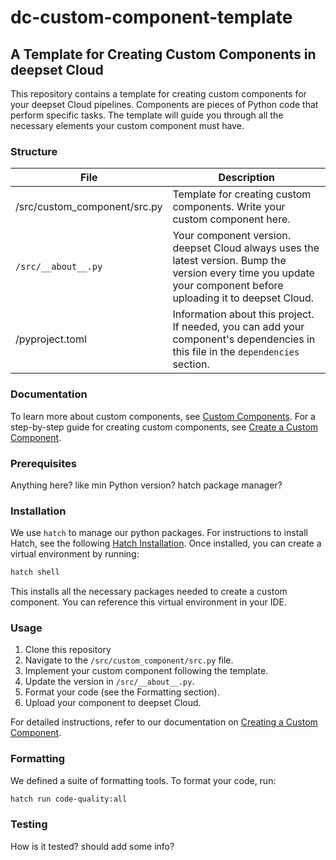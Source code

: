 # dc-custom-component-template
## A Template for Creating Custom Components in deepset Cloud

This repository contains a template for creating custom components for your deepset Cloud pipelines. Components are pieces of Python code that perform specific tasks. The template will guide you through all the necessary elements your custom component must have.

### Structure

| File | Description |
|------|-------------|
| /src/custom_component/src.py | Template for creating custom components. Write your custom component here. |
| `/src/__about__.py` | Your component version. deepset Cloud always uses the latest version. Bump the version every time you update your component before uploading it to deepset Cloud. |
| /pyproject.toml | Information about this project. If needed, you can add your component's dependencies in this file in the `dependencies` section. |

### Documentation
To learn more about custom components, see [Custom Components](https://docs.cloud.deepset.ai/v2.0/docs/custom-components).
For a step-by-step guide for creating custom components, see [Create a Custom Component](https://docs.cloud.deepset.ai/v2.0/docs/create-a-custom-component).

### Prerequisites
Anything here? like min Python version? hatch package manager?

### Installation
We use `hatch` to manage our python packages. For instructions to install Hatch, see the following [Hatch Installation](https://hatch.pypa.io/latest/install). Once installed, you can create a virtual environment by running:


```bash
hatch shell
```

This installs all the necessary packages needed to create a custom component.
You can reference this virtual environment in your IDE.

### Usage
1. Clone this repository
2. Navigate to the `/src/custom_component/src.py` file.
3. Implement your custom component following the template.
4. Update the version in `/src/__about__.py`.
5. Format your code (see the Formatting section). 
6. Upload your component to deepset Cloud.

For detailed instructions, refer to our documentation on [Creating a Custom Component](https://docs.cloud.deepset.ai/v2.0/docs/create-a-custom-component).


### Formatting
We defined a suite of formatting tools. To format your code, run:

```bash
hatch run code-quality:all
```
 ### Testing
 How is it tested? should add some info?

